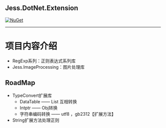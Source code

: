 ## Jess.DotNet.Extension

[![NuGet](https://img.shields.io/nuget/v/Jess.DotNet.Extension.svg)](https://www.nuget.org/packages/Jess.DotNet.Extension/)

------------------

# 项目内容介绍

* RegExp系列：正则表达式系列库
* Jess.ImageProcessing：图片处理库

## RoadMap

* TypeConvert扩展库
    * DataTable —— List 互相转换
    * Intptr —— Obj转换
    * 字符串编码转换 —— utf8 ，gb2312【扩展方法】
* String扩展方法处理正则